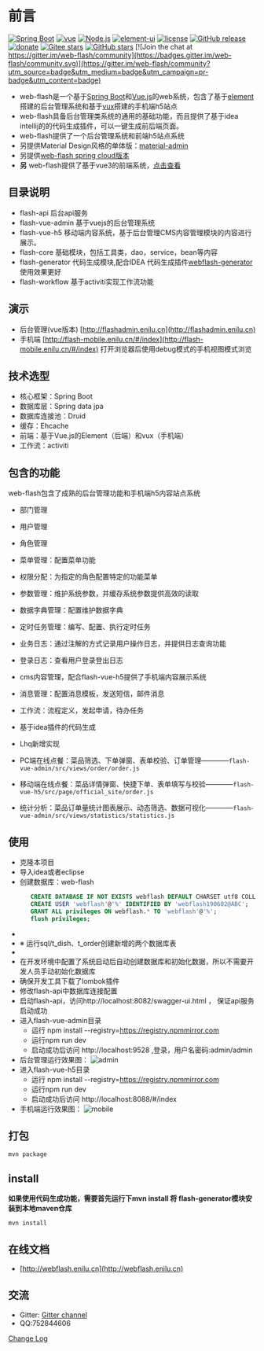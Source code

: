 # 前言
[![Spring Boot](https://img.shields.io/badge/spring--boot-2.3.11.RELEASE-brightgreen)](https://github.com/spring-projects/spring-boot)
[![vue](https://img.shields.io/badge/vue-2.6.10-brightgreen.svg)](https://github.com/vuejs/vue)
[![Node.js](https://img.shields.io/badge/node--js-14.15.0-brightgreen.svg)](https://nodejs.org/zh-cn)
[![element-ui](https://img.shields.io/badge/element--ui-2.12.0-brightgreen.svg)](https://github.com/ElemeFE/element)
[![license](https://img.shields.io/github/license/mashape/apistatus.svg)](https://github.com/enilu/web-flash/blob/master/LICENSE)
[![GitHub release](https://img.shields.io/github/release/enilu/web-flash.svg)](https://github.com/enilu/web-flash/releases)
[![donate](https://img.shields.io/badge/%24-donate-ff69b4.svg)](./docs/donate.md)
[![Gitee stars](https://gitee.com/enilu/web-flash/badge/star.svg?theme=social)](https://gitee.com/enilu/web-flash)
[![GitHub stars](https://img.shields.io/github/stars/enilu/web-flash.svg?style=social&label=Stars)](https://github.com/enilu/web-flash)
[![Join the chat at https://gitter.im/web-flash/community](https://badges.gitter.im/web-flash/community.svg)](https://gitter.im/web-flash/community?utm_source=badge&utm_medium=badge&utm_campaign=pr-badge&utm_content=badge)

- web-flash是一个基于[Spring Boot](https://spring.io/projects/spring-boot/)和[Vue.js](https://cn.vuejs.org)的web系统，包含了基于[element](https://element.eleme.cn/#/zh-CN)搭建的后台管理系统和基于[vux](https://vux.li)搭建的手机端h5站点
- web-flash具备后台管理类系统的通用的基础功能，而且提供了基于idea intellij的的代码生成插件，可以一键生成前后端页面。
- web-flash提供了一个后台管理系统和前端h5站点系统
- 另提供Material Design风格的单体版：[material-admin](https://github.com/enilu/material-admin)
- 另提供[web-flash spring cloud版本](https://gitee.com/enilu/web-flash-spring-cloud)
- **另** web-flash提供了基于vue3的前端系统，[点击查看](https://gitee.com/enilu/flash-vue3-admin)
## 目录说明
- flash-api 后台api服务
- flash-vue-admin 基于vuejs的后台管理系统
- flash-vue-h5 移动端内容系统，基于后台管理CMS内容管理模块的内容进行展示。
- flash-core 基础模块，包括工具类，dao，service，bean等内容
- flash-generator 代码生成模块,配合IDEA 代码生成插件[webflash-generator](https://plugins.jetbrains.com/plugin/12648-webflash-generator)使用效果更好
- flash-workflow 基于activiti实现工作流功能
## 演示
- 后台管理(vue版本) [http://flashadmin.enilu.cn](http://flashadmin.enilu.cn)
- 手机端 [http://flash-mobile.enilu.cn/#/index](http://flash-mobile.enilu.cn/#/index) 打开浏览器后使用debug模式的手机视图模式浏览

## 技术选型
- 核心框架：Spring Boot
- 数据库层：Spring data jpa
- 数据库连接池：Druid
- 缓存：Ehcache
- 前端：基于Vue.js的Element（后端）和vux（手机端） 
- 工作流：activiti


## 包含的功能
web-flash包含了成熟的后台管理功能和手机端h5内容站点系统
- 部门管理
- 用户管理
- 角色管理
- 菜单管理：配置菜单功能
- 权限分配：为指定的角色配置特定的功能菜单
- 参数管理：维护系统参数，并缓存系统参数提供高效的读取
- 数据字典管理：配置维护数据字典
- 定时任务管理：编写、配置、执行定时任务
- 业务日志：通过注解的方式记录用户操作日志，并提供日志查询功能
- 登录日志：查看用户登录登出日志
- cms内容管理，配合flash-vue-h5提供了手机端内容展示系统
- 消息管理：配置消息模板，发送短信，邮件消息
- 工作流：流程定义，发起申请，待办任务
- 基于idea插件的代码生成

- Lhq新增实现
- PC端在线点餐：菜品筛选、下单弹窗、表单校验、订单管理————`flash-vue-admin/src/views/order/order.js`
- 移动端在线点餐：菜品详情弹窗、快捷下单、表单填写与校验————`flash-vue-h5/src/page/official_site/order.js`
- 统计分析：菜品订单量统计图表展示、动态筛选、数据可视化————`flash-vue-admin/src/views/statistics/statistics.js`


## 使用
- 克隆本项目
- 导入idea或者eclipse
- 创建数据库：web-flash
     ```sql
        CREATE DATABASE IF NOT EXISTS webflash DEFAULT CHARSET utf8 COLLATE utf8_general_ci; 
        CREATE USER 'webflash'@'%' IDENTIFIED BY 'webflash190602@ABC';
        GRANT ALL privileges ON webflash.* TO 'webflash'@'%';
        flush privileges;
     ```
-
- ※ 运行sql/t_dish、t_order创建新增的两个数据库表
- 
- 在开发环境中配置了系统启动后自动创建数据库和初始化数据，所以不需要开发人员手动初始化数据库
- 确保开发工具下载了lombok插件
- 修改flash-api中数据库连接配置
- 启动flash-api，访问http://localhost:8082/swagger-ui.html ， 保证api服务启动成功
- 进入flash-vue-admin目录
    - 运行 npm install --registry=https://registry.npmmirror.com
    - 运行npm run dev
    - 启动成功后访问 http://localhost:9528 ,登录，用户名密码:admin/admin     
- 后台管理运行效果图：
    ![admin](https://gitee.com/enilu/web-flash/raw/master/docs/vuejs.gif)
- 进入flash-vue-h5目录
    - 运行 npm install --registry=https://registry.npmmirror.com
    - 运行npm run dev
    - 启动成功后访问 http://localhost:8088/#/index
- 手机端运行效果图：
    ![mobile](https://gitee.com/enilu/web-flash/raw/master/docs/flash-mobile.gif)

## 打包
```
mvn package 
```
## install
**如果使用代码生成功能，需要首先运行下mvn install 将 flash-generator模块安装到本地maven仓库**
```
mvn install
```
## 在线文档
- [http://webflash.enilu.cn](http://webflash.enilu.cn)

## 交流
- Gitter: [Gitter channel](https://gitter.im/web-flash/community)
- QQ:752844606

[Change Log](http://enilu.gitee.io/web-flash/other/changeLog.html)
